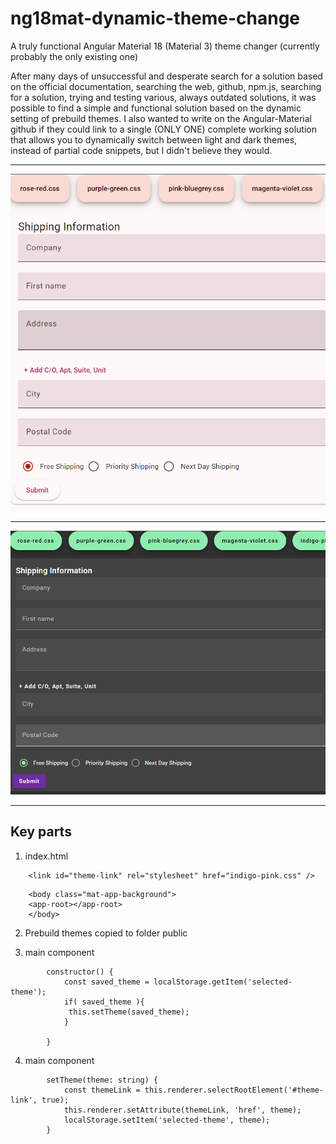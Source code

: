 # ng18mat-dynamic-theme-change
A truly functional Angular Material 18 (Material 3) theme changer (currently probably the only existing one)

After many days of unsuccessful and desperate search for a solution based on the official documentation, searching the web, github, npm.js, searching for a solution, trying and testing various, always outdated solutions, it was possible to find a simple and functional solution based on the dynamic setting of prebuild themes. I also wanted to write on the Angular-Material github if they could link to a single (ONLY ONE) complete working solution that allows you to dynamically switch between light and dark themes, instead of partial code snippets, but I didn't believe they would.

---

![Light theme](light.png)

---

![Dark theme](dark.png)

---

## Key parts

1. index.html
```
    <link id="theme-link" rel="stylesheet" href="indigo-pink.css" />
```

```
    <body class="mat-app-background">
    <app-root></app-root>
    </body>
```

2. Prebuild themes copied to folder public

3. main component
```
        constructor() {
            const saved_theme = localStorage.getItem('selected-theme');
            if( saved_theme ){
             this.setTheme(saved_theme);
            }
            
        }
```

4. main component
``` 
        setTheme(theme: string) {
            const themeLink = this.renderer.selectRootElement('#theme-link', true);
            this.renderer.setAttribute(themeLink, 'href', theme);
            localStorage.setItem('selected-theme', theme);
        }
```